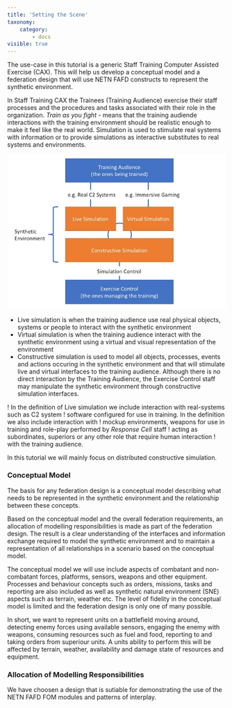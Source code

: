 ```yaml
---
title: 'Setting the Scene'
taxonomy:
    category:
        - docs
visible: true
---
```


The use-case in this tutorial is a generic Staff Training Computer Assisted Exercise (CAX). This will help us develop a conceptual model and a federation design that will use NETN FAFD constructs to represent the synthetic environment.  

In Staff Training CAX the Trainees (Training Audience) exercise their staff processes and the procedures and tasks associated with their role in the organization. _Train as you fight_ - means that the training audiende interactions with the training environment should be realistic enough to make it feel like the real world. Simulation is used to stimulate real systems with information or to provide simulations as interactive substitutes to real systems and environments. 

![](Slide3.jpg)

* Live simulation is when the training audience use real physical objects, systems or people to interact with the synthetic environment
* Virtual simulation is when the training audience interact with the synthetic environment using a virtual and visual representation of the environment
* Constructive simulation is used to model all objects, processes, events and actions occuring in the synthetic environment and that will stimulate live and virtual interfaces to the training audience. Although there is no direct interaction by the Training Audience, the Exercise Control staff may manipulate the synthetic environment through constructive simulation interfaces. 

! In the definition of Live simulation we include interaction with real-systems such as C2 system
! software configured for use in training. In the definition we also include interaction with 
! mockup environments, weapons for use in training and role-play performed by _Response Cell_ staff 
! acting as subordinates, superiors or any other role that require human interaction 
! with the training audience.

In this tutorial we will mainly focus on distributed constructive simulation.

### Conceptual Model

The basis for any federation design is a conceptual model describing what needs to be represented in the synthetic environment and the 
relationship between these concepts. 

Based on the conceptual model and the overall federation requirements, an allocation of modelling responsibilities is made as part of the federation design. The result is a clear understanding of the interfaces and information exchange required to model the synthetic environment and to maintain a representation of all relationships in a scenario based on the conceptual model.

The conceptual model we will use include aspects of combatant and non-combatant forces, platforms, sensors, weapons and other equipment. Processes and behaviour concepts such as orders, missions, tasks and reporting are also included as well as synthetic natural environment (SNE) aspects such as terrain, weather etc. The level of fidelity in the conceptual model is limited and the federation design is only one of many possible.

In short, we want to represent units on a battlefield moving around, detecting enemy forces using available sensors, engaging the enemy with weapons, consuming resources such as fuel and food, reporting to and taking orders from superiour units. A units ability to perform this will be affected by terrain, weather, availability and damage state of resources and equipment. 

### Allocation of Modelling Responsibilities

We have choosen a design that is sutiable for demonstrating the use of the NETN FAFD FOM modules and patterns of interplay.



